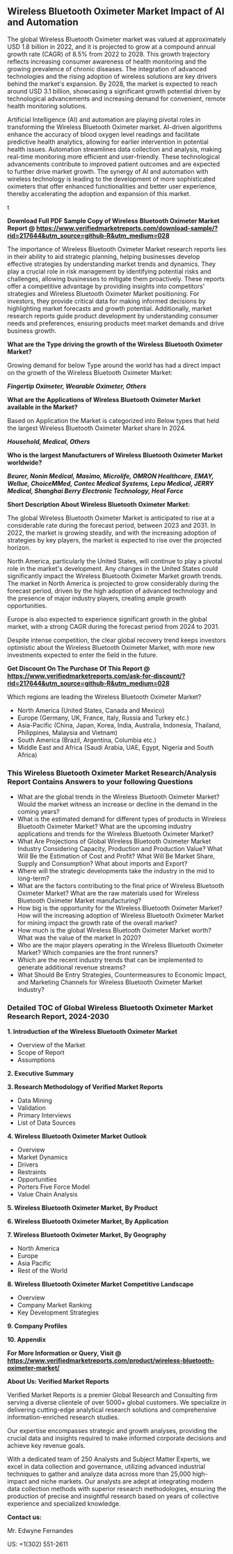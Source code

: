 <h2>Wireless Bluetooth Oximeter Market Impact of AI and Automation</h2><p>The global Wireless Bluetooth Oximeter market was valued at approximately USD 1.8 billion in 2022, and it is projected to grow at a compound annual growth rate (CAGR) of 8.5% from 2022 to 2028. This growth trajectory reflects increasing consumer awareness of health monitoring and the growing prevalence of chronic diseases. The integration of advanced technologies and the rising adoption of wireless solutions are key drivers behind the market's expansion. By 2028, the market is expected to reach around USD 3.1 billion, showcasing a significant growth potential driven by technological advancements and increasing demand for convenient, remote health monitoring solutions.</p><p>Artificial Intelligence (AI) and automation are playing pivotal roles in transforming the Wireless Bluetooth Oximeter market. AI-driven algorithms enhance the accuracy of blood oxygen level readings and facilitate predictive health analytics, allowing for earlier intervention in potential health issues. Automation streamlines data collection and analysis, making real-time monitoring more efficient and user-friendly. These technological advancements contribute to improved patient outcomes and are expected to further drive market growth. The synergy of AI and automation with wireless technology is leading to the development of more sophisticated oximeters that offer enhanced functionalities and better user experience, thereby accelerating the adoption and expansion of this market.</p>t</p><p id="" class=""><strong>Download Full PDF Sample Copy of Wireless Bluetooth Oximeter Market Report @ <a href="https://www.verifiedmarketreports.com/download-sample/?rid=217644&utm_source=github-R&utm_medium=028" target="_blank">https://www.verifiedmarketreports.com/download-sample/?rid=217644&utm_source=github-R&utm_medium=028</a></strong></p><p>The importance of&nbsp;Wireless Bluetooth Oximeter Market research reports lies in their ability to aid strategic planning, helping businesses develop effective strategies by understanding market trends and dynamics. They play a crucial role in risk management by identifying potential risks and challenges, allowing businesses to mitigate them proactively. These reports offer a competitive advantage by providing insights into competitors' strategies and Wireless Bluetooth Oximeter Market positioning. For investors, they provide critical data for making informed decisions by highlighting market forecasts and growth potential. Additionally, market research reports guide product development by understanding consumer needs and preferences, ensuring products meet market demands and drive business growth.</p><p><strong>What are the&nbsp;Type driving the growth of the Wireless Bluetooth Oximeter Market?</strong></p><p id="" class="">Growing demand for below Type around the world has had a direct impact on the growth of the Wireless Bluetooth Oximeter Market:</p><em><strong>Fingertip Oximeter, Wearable Oximeter, Others</strong></em></p><strong>What are the&nbsp;Applications&nbsp;of Wireless Bluetooth Oximeter Market available in the Market?</strong></p><p id="" class="">Based on Application the Market is categorized into Below types that held the largest Wireless Bluetooth Oximeter Market share In 2024.</p><em><strong>Household, Medical, Others</strong></em></p><strong>Who is the largest Manufacturers of Wireless Bluetooth Oximeter Market worldwide?</strong></p><p><em><strong>Beurer, Nonin Medical, Masimo, Microlife, OMRON Healthcare, EMAY, Wellue, ChoiceMMed, Contec Medical Systems, Lepu Medical, JERRY Medical, Shanghai Berry Electronic Technology, Heal Force</strong></em></p><p id="" class=""><strong>Short Description About Wireless Bluetooth Oximeter Market:</strong></p><p>The global Wireless Bluetooth Oximeter Market is anticipated to rise at a considerable rate during the forecast period, between 2023 and 2031. In 2022, the market is growing steadily, and with the increasing adoption of strategies by key players, the market is expected to rise over the projected horizon.</p><p>North America, particularly the United States, will continue to play a pivotal role in the market's development. Any changes in the United States could significantly impact the Wireless Bluetooth Oximeter Market growth trends. The market in North America is projected to grow considerably during the forecast period, driven by the high adoption of advanced technology and the presence of major industry players, creating ample growth opportunities.</p><p>Europe is also expected to experience significant growth in the global market, with a strong CAGR during the forecast period from 2024 to 2031.</p><p>Despite intense competition, the clear global recovery trend keeps investors optimistic about the Wireless Bluetooth Oximeter Market, with more new investments expected to enter the field in the future.</p><p id="" class=""><strong>Get Discount On The Purchase Of This Report @ <a href="https://www.verifiedmarketreports.com/ask-for-discount/?rid=217644&utm_source=github-R&utm_medium=028" target="_blank">https://www.verifiedmarketreports.com/ask-for-discount/?rid=217644&utm_source=github-R&utm_medium=028</a></strong></p>Which regions are leading the Wireless Bluetooth Oximeter Market?</p><ul><li>North America (United States, Canada and Mexico)</li><li>Europe (Germany, UK, France, Italy, Russia and Turkey etc.)</li><li>Asia-Pacific (China, Japan, Korea, India, Australia, Indonesia, Thailand, Philippines, Malaysia and Vietnam)</li><li>South America (Brazil, Argentina, Columbia etc.)</li><li>Middle East and Africa (Saudi Arabia, UAE, Egypt, Nigeria and South Africa)</li></ul><h3 id="" class="">This Wireless Bluetooth Oximeter Market Research/Analysis Report Contains Answers to your following Questions</h3><ul><li>What are the global trends in the Wireless Bluetooth Oximeter Market? Would the market witness an increase or decline in the demand in the coming years?</li><li>What is the estimated demand for different types of products in Wireless Bluetooth Oximeter Market? What are the upcoming industry applications and trends for the Wireless Bluetooth Oximeter Market?</li><li>What Are Projections of Global Wireless Bluetooth Oximeter Market Industry Considering Capacity, Production and Production Value? What Will Be the Estimation of Cost and Profit? What Will Be Market Share, Supply and Consumption? What about imports and Export?</li><li>Where will the strategic developments take the industry in the mid to long-term?</li><li>What are the factors contributing to the final price of Wireless Bluetooth Oximeter Market? What are the raw materials used for Wireless Bluetooth Oximeter Market manufacturing?</li><li>How big is the opportunity for the Wireless Bluetooth Oximeter Market? How will the increasing adoption of Wireless Bluetooth Oximeter Market for mining impact the growth rate of the overall market?</li><li>How much is the global Wireless Bluetooth Oximeter Market worth? What was the value of the market In 2020?</li><li>Who are the major players operating in the Wireless Bluetooth Oximeter Market? Which companies are the front runners?</li><li>Which are the recent industry trends that can be implemented to generate additional revenue streams?</li><li>What Should Be Entry Strategies, Countermeasures to Economic Impact, and Marketing Channels for Wireless Bluetooth Oximeter Market Industry?</li></ul><h3 id="" class="">Detailed TOC of Global Wireless Bluetooth Oximeter Market Research Report, 2024-2030</h3><p id="" class=""><strong>1. Introduction of the Wireless Bluetooth Oximeter Market</strong></p><ul><li>Overview of the Market</li><li>Scope of Report</li><li>Assumptions</li></ul><p id="" class=""><strong>2. Executive Summary</strong></p><p id="" class=""><strong>3. Research Methodology of Verified Market Reports</strong></p><ul><li>Data Mining</li><li>Validation</li><li>Primary Interviews</li><li>List of Data Sources</li></ul><p id="" class=""><strong>4. Wireless Bluetooth Oximeter Market Outlook</strong></p><ul><li>Overview</li><li>Market Dynamics</li><li>Drivers</li><li>Restraints</li><li>Opportunities</li><li>Porters Five Force Model</li><li>Value Chain Analysis</li></ul><p id="" class=""><strong>5. Wireless Bluetooth Oximeter Market, By Product</strong></p><p id="" class=""><strong>6. Wireless Bluetooth Oximeter Market, By Application</strong></p><p id="" class=""><strong>7. Wireless Bluetooth Oximeter Market, By Geography</strong></p><ul><li>North America</li><li>Europe</li><li>Asia Pacific</li><li>Rest of the World</li></ul><p id="" class=""><strong>8. Wireless Bluetooth Oximeter Market Competitive Landscape</strong></p><ul><li>Overview</li><li>Company Market Ranking</li><li>Key Development Strategies</li></ul><p id="" class=""><strong>9. Company Profiles</strong></p><p id="" class=""><strong>10. Appendix</strong></p><p id="" class=""><strong>For More Information or Query, Visit @ <a href="https://www.verifiedmarketreports.com/product/wireless-bluetooth-oximeter-market/" target="_blank">https://www.verifiedmarketreports.com/product/wireless-bluetooth-oximeter-market/</a></strong></p><p id="" class=""><strong>About Us: Verified Market Reports</strong></p><p id="" class="">Verified Market Reports is a premier Global Research and Consulting firm serving a diverse clientele of over 5000+ global customers. We specialize in delivering cutting-edge analytical research solutions and comprehensive information-enriched research studies.</p><p id="" class="">Our expertise encompasses strategic and growth analyses, providing the crucial data and insights required to make informed corporate decisions and achieve key revenue goals.</p><p id="" class="">With a dedicated team of 250 Analysts and Subject Matter Experts, we excel in data collection and governance, utilizing advanced industrial techniques to gather and analyze data across more than 25,000 high-impact and niche markets. Our analysts are adept at integrating modern data collection methods with superior research methodologies, ensuring the production of precise and insightful research based on years of collective experience and specialized knowledge.</p><p id="" class=""><strong>Contact us:</strong></p><p id="" class="">Mr. Edwyne Fernandes</p><p id="" class="">US: +1(302) 551-2611</p>